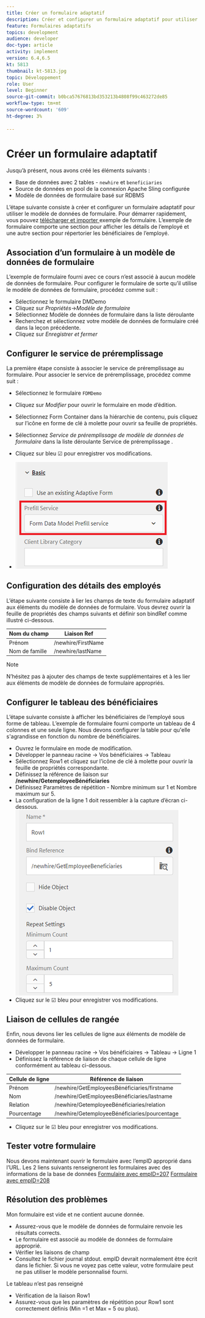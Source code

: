 ```yaml
---
title: Créer un formulaire adaptatif
description: Créer et configurer un formulaire adaptatif pour utiliser le service de préremplissage du modèle de données de formulaire
feature: Formulaires adaptatifs
topics: development
audience: developer
doc-type: article
activity: implement
version: 6.4,6.5
kt: 5813
thumbnail: kt-5813.jpg
topic: Développement
role: User
level: Beginner
source-git-commit: b0bca57676813bd353213b4808f99c463272de85
workflow-type: tm+mt
source-wordcount: '609'
ht-degree: 3%

---
```



# Créer un formulaire adaptatif

Jusqu’à présent, nous avons créé les éléments suivants :

* Base de données avec 2 tables - `newhire` et `beneficiaries`
* Source de données en pool de la connexion Apache Sling configurée
* Modèle de données de formulaire basé sur RDBMS

L’étape suivante consiste à créer et configurer un formulaire adaptatif pour utiliser le modèle de données de formulaire.  Pour démarrer rapidement, vous pouvez [télécharger et importer ](assets/fdm-demo-af.zip) exemple de formulaire. L’exemple de formulaire comporte une section pour afficher les détails de l’employé et une autre section pour répertorier les bénéficiaires de l’employé.

## Association d’un formulaire à un modèle de données de formulaire

L’exemple de formulaire fourni avec ce cours n’est associé à aucun modèle de données de formulaire. Pour configurer le formulaire de sorte qu’il utilise le modèle de données de formulaire, procédez comme suit :

* Sélectionnez le formulaire DMDemo
* Cliquez sur _Propriétés_->_Modèle de formulaire_
* Sélectionnez Modèle de données de formulaire dans la liste déroulante
* Recherchez et sélectionnez votre modèle de données de formulaire créé dans la leçon précédente.
* Cliquez sur _Enregistrer et fermer_

## Configurer le service de préremplissage

La première étape consiste à associer le service de préremplissage au formulaire. Pour associer le service de préremplissage, procédez comme suit :

* Sélectionnez le formulaire `FDMDemo`
* Cliquez sur _Modifier_ pour ouvrir le formulaire en mode d’édition.
* Sélectionnez Form Container dans la hiérarchie de contenu, puis cliquez sur l’icône en forme de clé à molette pour ouvrir sa feuille de propriétés.
* Sélectionnez _Service de préremplissage de modèle de données de formulaire_ dans la liste déroulante Service de préremplissage .
* Cliquez sur bleu ☑ pour enregistrer vos modifications.

* ![prefill-service](assets/fdm-prefill.png)

## Configuration des détails des employés

L’étape suivante consiste à lier les champs de texte du formulaire adaptatif aux éléments du modèle de données de formulaire. Vous devrez ouvrir la feuille de propriétés des champs suivants et définir son bindRef comme illustré ci-dessous.


| Nom du champ | Liaison Ref |
|------------|--------------------|
| Prénom | /newhire/FirstName |
| Nom de famille | /newhire/lastName |

>[!NOTE]
>
>N’hésitez pas à ajouter des champs de texte supplémentaires et à les lier aux éléments de modèle de données de formulaire appropriés.

## Configurer le tableau des bénéficiaires

L’étape suivante consiste à afficher les bénéficiaires de l’employé sous forme de tableau. L’exemple de formulaire fourni comporte un tableau de 4 colonnes et une seule ligne. Nous devons configurer la table pour qu&#39;elle s&#39;agrandisse en fonction du nombre de bénéficiaires.

* Ouvrez le formulaire en mode de modification.
* Développer le panneau racine -> Vos bénéficiaires -> Tableau
* Sélectionnez Row1 et cliquez sur l’icône de clé à molette pour ouvrir la feuille de propriétés correspondante.
* Définissez la référence de liaison sur **/newhire/GetemployeeBénéficiaries**
* Définissez Paramètres de répétition - Nombre minimum sur 1 et Nombre maximum sur 5.
* La configuration de la ligne 1 doit ressembler à la capture d’écran ci-dessous.
   ![row-configure](assets/configure-row.PNG)
* Cliquez sur le ☑ bleu pour enregistrer vos modifications.

## Liaison de cellules de rangée

Enfin, nous devons lier les cellules de ligne aux éléments de modèle de données de formulaire.

* Développer le panneau racine -> Vos bénéficiaires -> Tableau -> Ligne 1
* Définissez la référence de liaison de chaque cellule de ligne conformément au tableau ci-dessous.

| Cellule de ligne | Référence de liaison |
|------------|----------------------------------------------|
| Prénom | /newhire/GetEmployeesBénéficiaries/firstname |
| Nom | /newhire/GetEmployeesBénéficiaries/lastname |
| Relation | /newhire/GetemployeeBénéficiaries/relation |
| Pourcentage | /newhire/GetemployeeBénéficiaries/pourcentage |

* Cliquez sur le ☑ bleu pour enregistrer vos modifications.

## Tester votre formulaire

Nous devons maintenant ouvrir le formulaire avec l’empID approprié dans l’URL. Les 2 liens suivants renseigneront les formulaires avec des informations de la base de données
[Formulaire avec empID=207](http://localhost:4502/content/dam/formsanddocuments/fdmdemo/jcr:content?wcmmode=disabled&amp;empID=207)
[Formulaire avec empID=208](http://localhost:4502/content/dam/formsanddocuments/fdmdemo/jcr:content?wcmmode=disabled&amp;empID=208)

## Résolution des problèmes

Mon formulaire est vide et ne contient aucune donnée.

* Assurez-vous que le modèle de données de formulaire renvoie les résultats corrects.
* Le formulaire est associé au modèle de données de formulaire approprié.
* Vérifier les liaisons de champ
* Consultez le fichier journal stdout. empID devrait normalement être écrit dans le fichier. Si vous ne voyez pas cette valeur, votre formulaire peut ne pas utiliser le modèle personnalisé fourni.

Le tableau n’est pas renseigné

* Vérification de la liaison Row1
* Assurez-vous que les paramètres de répétition pour Row1 sont correctement définis (Min =1 et Max = 5 ou plus).

